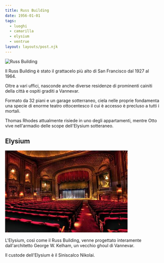 ```yaml
---
title: Russ Building
date: 1956-01-01
tags:
  - luoghi
  - camarilla
  - elysium
  - ventrue
layout: layouts/post.njk
---
```


![Russ Building](https://upload.wikimedia.org/wikipedia/commons/c/ca/Russ_Building_San_Francisco_May_2014.jpg)

Il Russ Building è stato il grattacelo più alto di San Francisco dal 1927 al 1964.

Oltre a vari uffici, nasconde anche diverse residenze di prominenti cainiti della città e ospiti graditi a Vannevar.

Formato da 32 piani e un garage sotterraneo, ciela nelle proprie fondamenta una specie di enorme teatro ottocentesco il cui è accesso è precluso a tutti i mortali.

Thomas Rhodes attualmente risiede in uno degli appartamenti, mentre Otto vive nell'armadio delle scope dell'Elysium sotteraneo.

## Elysium 

![elysium](/img/elysium-principe.jpg)

L'Elysium, così come il Russ Building, venne progettato interamente dall'architetto George W. Kelham, un vecchio ghoul di Vannevar.

Il custode dell'Elysium è il Siniscalco Nikolai.